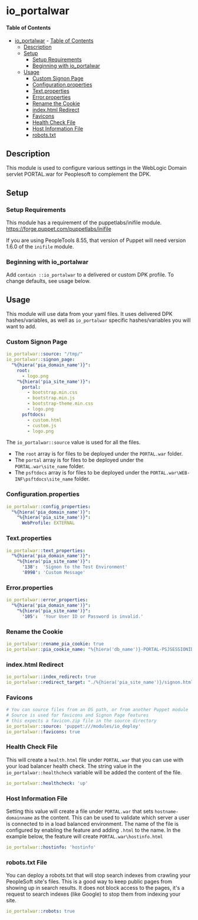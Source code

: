 
# io_portalwar

#### Table of Contents

- [io_portalwar](#io_portalwar)
      - [Table of Contents](#table-of-contents)
  - [Description](#description)
  - [Setup](#setup)
    - [Setup Requirements](#setup-requirements)
    - [Beginning with io_portalwar](#beginning-with-io_portalwar)
  - [Usage](#usage)
    - [Custom Signon Page](#custom-signon-page)
    - [Configuration.properties](#configurationproperties)
    - [Text.properties](#textproperties)
    - [Error.properties](#errorproperties)
    - [Rename the Cookie](#rename-the-cookie)
    - [index.html Redirect](#indexhtml-redirect)
    - [Favicons](#favicons)
    - [Health Check File](#health-check-file)
    - [Host Information File](#host-information-file)
    - [robots.txt](#robotstxt-file)

## Description

This module is used to configure various settings in the WebLogic Domain servlet PORTAL.war for Peoplesoft to complement the DPK.

## Setup

### Setup Requirements

This module has a requirement of the puppetlabs/inifile module. https://forge.puppet.com/puppetlabs/inifile

If you are using PeopleTools 8.55, that version of Puppet will need version 1.6.0 of the `inifile` module.

### Beginning with io_portalwar  

Add `contain ::io_portalwar` to a delivered or custom DPK profile. To change defaults, see usage below.

## Usage

This module will use data from your yaml files. It uses delivered DPK hashes/variables, as well as `io_portalwar` specific hashes/variables you will want to add.

### Custom Signon Page

```yaml
io_portalwar::source: "/tmp/"
io_portalwar::signon_page:
  "%{hiera('pia_domain_name')}":
    root:
      - logo.png
    "%{hiera('pia_site_name')}":
      portal:
        - bootstrap.min.css
        - bootstrap.min.js
        - bootstrap-theme.min.css
        - logo.png
      psftdocs:
        - custom.html
        - custom.js
        - logo.png
```

The `io_portalwar::source` value is used for all the files. 

* The `root` array is for files to be deployed under the `PORTAL.war` folder. 
* The `portal` array is for files to be deployed under the `PORTAL.war\site_name` folder.
* The `psftdocs` array is for files to be deployed under the `PORTAL.war\WEB-INF\psftdocs\site_name` folder.

### Configuration.properties

```yaml
io_portalwar::config_properties:
  "%{hiera('pia_domain_name')}":
    "%{hiera('pia_site_name')}":
      WebProfile: EXTERNAL
```

### Text.properties

```yaml
io_portalwar::text_properties:
  "%{hiera('pia_domain_name')}":
    "%{hiera('pia_site_name')}":
      '138':  'Signon to the Test Environment'
      '8998': 'Custom Message'
```
### Error.properties

```yaml
io_portalwar::error_properties:
  "%{hiera('pia_domain_name')}":
    "%{hiera('pia_site_name')}":
      '105':  'Your User ID or Password is invalid.'
```

### Rename the Cookie

```yaml
io_portalwar::rename_pia_cookie: true
io_portalwar::pia_cookie_name: "%{hiera('db_name')}-PORTAL-PSJSESSIONID"
```

### index.html Redirect

```yaml
io_portalwar::index_redirect: true
io_portalwar::redirect_target: "./%{hiera('pia_site_name')}/signon.html"
```

### Favicons

```yaml
# You can source files from an OS path, or from another Puppet module
# Source is used for favicons and Signon Page features
# this expects a favicon.zip file in the source directory
io_portalwar::source: 'puppet:///modules/io_deploy' 
io_portalwar::favicons: true
```

### Health Check File

This will create a `health.html` file under `PORTAL.war` that you can use with your load balancer health check. The string value in the `io_portalwar::healthcheck` variable will be added the content of the file.

```yaml
io_portalwar::healthcheck: 'up'
```

### Host Information File

Setting this value will create a file under `PORTAL.war` that sets `hostname-domainname` as the content. This can be used to validate which server a user is connected to in a load balanced environment. The name of the file is configured by enabling the feature and adding `.html` to the name. In the example below, the feature will create `PORTAL.war\hostinfo.html`

```yaml
io_portalwar::hostinfo: 'hostinfo'
```

### robots.txt File

You can deploy a robots.txt that will stop search indexes from crawling your PeopleSoft site's files. This is a good way to keep public pages from showing up in search results. It does not block access to the pages, it's a request to search indexes (like Google) to stop them from indexing your site.

```yaml
io_portalwar::robots: true
```
